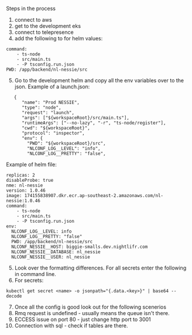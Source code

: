 Steps in the process

1. connect to aws
2. get to the development eks
3. connect to telepresence
4. add the following to for helm values:
```
command:
    - ts-node
    - src/main.ts
    - -P tsconfig.run.json
PWD: /app/backend/nl-nessie/src
```
5. Go to the development helm and copy all the env variables over to the json.
Example of a launch.json:
```
   {
      "name": "Prod NESSIE",
      "type": "node",
      "request": "launch",
      "args": ["${workspaceRoot}/src/main.ts"],
      "runtimeArgs": ["--no-lazy", "-r", "ts-node/register"],
      "cwd": "${workspaceRoot}",
      "protocol": "inspector",
      "env": {
        "PWD": "${workspaceRoot}/src",
        "NLCONF_LOG__LEVEL": "info",
        "NLCONF_LOG__PRETTY": "false",
```
Example of helm file:
```
replicas: 2
disableProbe: true
nme: nl-nessie
version: 1.0.46
image: 174155838907.dkr.ecr.ap-southeast-2.amazonaws.com/nl-nessie:1.0.46
command:
    - ts-node
    - src/main.ts
    - -P tsconfig.run.json
env:
  NLCONF_LOG__LEVEL: info
  NLCONF_LOG__PRETTY: "false"
  PWD: /app/backend/nl-nessie/src
  NLCONF_NESSIE__HOST: biggie-smalls.dev.nightlifr.com
  NLCONF_NESSIE__DATABASE: nl_nessie
  NLCONF_NESSIE__USER: nl_nessie
```
5. Look over the formatting differences. For all secrets enter the following in command line.
6. For secrets:
 ```
kubectl get secret <name> -o jsonpath="{.data.<key>}" | base64 --decode
 ```
7. Once all the config is good look out for the following scenerios
8.    Rmq request is undefined - usually means the queue isn't there.
9.    ECCESS issue on port 80 - just change http port to 3001
10.   Connection with sql - check if tables are there.
